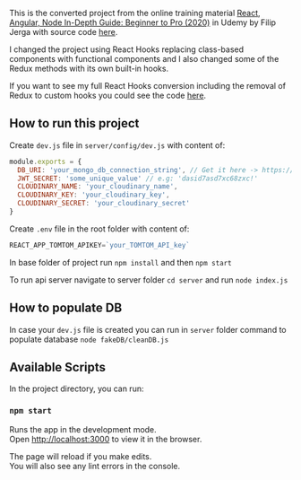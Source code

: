 This is the converted project from the online training material [React, Angular, Node In-Depth Guide: Beginner to Pro (2020)](https://www.udemy.com/course/react-angular-node-in-depth-guide-beginner-to-pro-2020/) in Udemy by Filip Jerga with source code [here](https://github.com/robhizon26/bwm-react-rohi). 

I changed the project using React Hooks replacing class-based components with functional components and I also changed some of the Redux methods with its own built-in hooks.

If you want to see my full React Hooks conversion including the removal of Redux to custom hooks you could see the code [here](https://github.com/robhizon26/bwm-react-hooks-lessredux).

## How to run this project

Create `dev.js` file in `server/config/dev.js` with content of:
```javascript
module.exports = {
  DB_URI: 'your_mongo_db_connection_string', // Get it here -> https://www.mongodb.com/
  JWT_SECRET: 'some_unique_value' // e.g: 'dasid7asd7xc68zxc!'
  CLOUDINARY_NAME: 'your_cloudinary_name', 
  CLOUDINARY_KEY: 'your_cloudinary_key', 
  CLOUDINARY_SECRET: 'your_cloudinary_secret'
}
```

Create `.env` file in the root folder with content of:
```javascript
REACT_APP_TOMTOM_APIKEY=`your_TOMTOM_API_key`
```


In base folder of project run `npm install` and then `npm start`

To run api server navigate to server folder `cd server` and run `node index.js`

## How to populate DB

In case your `dev.js` file is created you can run in `server` folder command to populate database `node fakeDB/cleanDB.js`

## Available Scripts

In the project directory, you can run:

### `npm start`

Runs the app in the development mode.<br />
Open [http://localhost:3000](http://localhost:3000) to view it in the browser.

The page will reload if you make edits.<br />
You will also see any lint errors in the console.
 